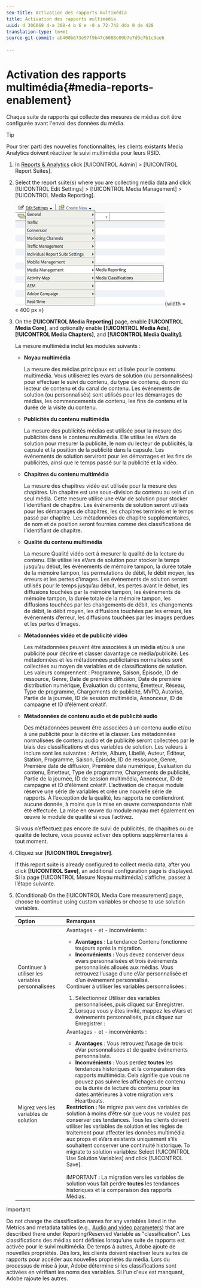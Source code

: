 ```yaml
---
seo-title: Activation des rapports multimédia
title: Activation des rapports multimédia
uuid: d 306068 d-a 308-4 b 6 e -8 a 72-742 dda 0 de 428
translation-type: tm+mt
source-git-commit: ab400b673e97f9b47c6088e09b7e7d9e7b1c9ee6

---
```



# Activation des rapports multimédia{#media-reports-enablement}

Chaque suite de rapports qui collecte des mesures de médias doit être configurée avant l'envoi des données du média.

>[!TIP]
>
>Pour tirer parti des nouvelles fonctionnalités, les clients existants Media Analytics doivent réactiver le suivi multimédia pour leurs RSID.

1. In [Reports &amp; Analytics](https://my.omniture.com/login/) click [!UICONTROL Admin] &gt; [!UICONTROL Report Suites].
1. Select the report suite(s) where you are collecting media data and click [!UICONTROL Edit Settings] &gt; [!UICONTROL Media Management] &gt; [!UICONTROL Media Reporting].

   ![](assets/media-reporting.png){width = « 400 px »}

1. On the **[!UICONTROL Media Reporting]** page, enable **[!UICONTROL Media Core]**, and optionally enable **[!UICONTROL Media Ads]**, **[!UICONTROL Media Chapters]**, and **[!UICONTROL Media Quality]**.

   La mesure multimédia inclut les modules suivants :

   * **Noyau multimédia**

      La mesure des médias principaux est utilisée pour le contenu multimédia. Vous utiliserez les evars de solution (ou personnalisées) pour effectuer le suivi du contenu, du type de contenu, du nom du lecteur de contenu et du canal de contenu. Les événements de solution (ou personnalisés) sont utilisés pour les démarrages de médias, les commencements de contenu, les fins de contenu et la durée de la visite du contenu.

   * **Publicités du contenu multimédia**

      La mesure des publicités médias est utilisée pour la mesure des publicités dans le contenu multimédia. Elle utilise les eVars de solution pour mesurer la publicité, le nom du lecteur de publicités, la capsule et la position de la publicité dans la capsule. Les événements de solution serviront pour les démarrages et les fins de publicités, ainsi que le temps passé sur la publicité et la vidéo.

   * **Chapitres du contenu multimédia**

      La mesure des chapitres vidéo est utilisée pour la mesure des chapitres. Un chapitre est une sous-division du contenu au sein d'un seul média. Cette mesure utilise une eVar de solution pour stocker l’identifiant de chapitre. Les événements de solution seront utilisés pour les démarrages de chapitres, les chapitres terminés et le temps passé par chapitre. Les métadonnées de chapitre supplémentaires, de nom et de position seront fournies comme des classifications de l’identifiant de chapitre.

   * **Qualité du contenu multimédia**

      La mesure Qualité vidéo sert à mesurer la qualité de la lecture du contenu. Elle utilise les eVars de solution pour stocker le temps jusqu’au début, les événements de mémoire tampon, la durée totale de la mémoire tampon, les permutations de débit, le débit moyen, les erreurs et les pertes d’images. Les événements de solution seront utilisés pour le temps jusqu’au début, les pertes avant le début, les diffusions touchées par la mémoire tampon, les événements de mémoire tampon, la durée totale de la mémoire tampon, les diffusions touchées par les changements de débit, les changements de débit, le débit moyen, les diffusions touchées par les erreurs, les événements d’erreur, les diffusions touchées par les images perdues et les pertes d’images.

   * **Métadonnées vidéo et de publicité vidéo**

      Les métadonnées peuvent être associées à un média et/ou à une publicité pour décrire et classer davantage ce média/publicité. Les métadonnées et les métadonnées publicitaires normalisées sont collectées au moyen de variables et de classifications de solution. Les valeurs comprennent : Programme, Saison, Épisode, ID de ressource, Genre, Date de première diffusion, Date de première distribution numérique, Évaluation du contenu, Émetteur, Réseau, Type de programme, Chargements de publicité, MVPD, Autorisé, Partie de la journée, ID de session multimédia, Annonceur, ID de campagne et ID d’élément créatif.

   * **Métadonnées de contenu audio et de publicité audio**

      Des métadonnées peuvent être associées à un contenu audio et/ou à une publicité pour la décrire et la classer. Les métadonnées normalisées de contenu audio et de publicité seront collectées par le biais des classifications et des variables de solution. Les valeurs à inclure sont les suivantes : Artiste, Album, Libellé, Auteur, Éditeur, Station, Programme, Saison, Épisode, ID de ressource, Genre, Première date de diffusion, Première date numérique, Évaluation du contenu, Émetteur, Type de programme, Chargements de publicité, Partie de la journée, ID de session multimédia, Annonceur, ID de campagne et ID d’élément créatif.
   L’activation de chaque module réserve une série de variables et crée une nouvelle série de rapports. À l’exception de la qualité, les rapports ne contiendront aucune donnée, à moins que la mise en œuvre correspondante n’ait été effectuée. La mise en œuvre du module noyau met également en œuvre le module de qualité si vous l’activez.

   Si vous n’effectuez pas encore de suivi de publicités, de chapitres ou de qualité de lecture, vous pouvez activer des options supplémentaires à tout moment.

1. Cliquez sur **[!UICONTROL Enregistrer]**.

   If this report suite is already configured to collect media data, after you click **[!UICONTROL Save]**, an additional configuration page is displayed. Si la page [!UICONTROL Mesure Noyau multimédia] s’affiche, passez à l’étape suivante.

1. (Conditional) On the [!UICONTROL Media Core measurement] page, choose to continue using custom variables or choose to use solution variables.

   | Option | Remarques |
   | --- | --- |
   | Continuer à utiliser les variables personnalisées | Avantages - et - inconvénients :<ul> <li> **Avantages** : La tendance Contenu fonctionne toujours après la migration. </li> <li> **Inconvénients :** Vous devez conserver deux evars personnalisées et trois événements personnalisés alloués aux médias. Vous retrouvez l’usage d’une eVar personnalisée et d’un événement personnalisé. </li> </ul> Continuer à utiliser les variables personnalisées : <ol> <li>Sélectionnez Utiliser des variables personnalisées, puis cliquez sur Enregistrer. </li> <li>Lorsque vous y êtes invité, mappez les eVars et événements personnalisés, puis cliquez sur Enregistrer : </li> </ol> |
   | Migrez vers les variables de solution | Avantages - et - inconvénients :<ul> <li> **Avantages** : Vous retrouvez l’usage de trois eVar personnalisées et de quatre événements personnalisés. </li> <li> **Inconvénients** : Vous perdez **toutes** les tendances historiques et la comparaison des rapports multimédia. Cela signifie que vous ne pouvez pas suivre les affichages de contenu ou la durée de lecture du contenu pour les dates antérieures à votre migration vers Heartbeats. </li> </ul> **Restriction :** Ne migrez pas vers des variables de solution à moins d’être sûr que vous ne voulez pas conserver ces tendances. Tous les clients doivent utiliser les variables de solution et les règles de traitement pour affecter les données multimédia aux props et eVars existants uniquement s’ils souhaitent conserver une continuité historique. To migrate to solution variables: Select [!UICONTROL Use Solution Variables] and click [!UICONTROL Save]. <br><br> IMPORTANT : La migration vers les variables de solution vous fait perdre **toutes** les tendances historiques et la comparaison des rapports Médias. |

>[!IMPORTANT]
>
>Do not change the classification names for any variables listed in the Metrics and metadata tables (e.g., [Audio and video parameters](/help/metrics-and-metadata/audio-video-parameters.md)) that are described there under Reporting/Reserved Variable as "classification". Les classifications des médias sont définies lorsqu'une suite de rapports est activée pour le suivi multimédia. De temps à autres, Adobe ajoute de nouvelles propriétés. Dès lors, les clients doivent réactiver leurs suites de rapports pour accéder aux nouvelles propriétés du média. Lors du processus de mise à jour, Adobe détermine si les classifications sont activées en vérifiant les noms des variables. Si l'un d'eux est manquant, Adobe rajoute les autres.
